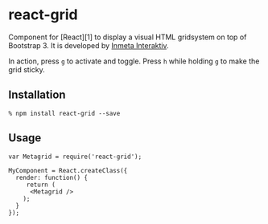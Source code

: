 # react-grid

Component for [React][1] to display a visual HTML gridsystem on top of Bootstrap 3. It is developed by [Inmeta Interaktiv](http://www.inmeta.no/).

In action, press `g` to activate and toggle. Press `h` while holding `g` to make the grid sticky. 

## Installation

    % npm install react-grid --save

## Usage

    var Metagrid = require('react-grid');

    MyComponent = React.createClass({
      render: function() {
         return (
          <Metagrid />
        );
      }
    });
